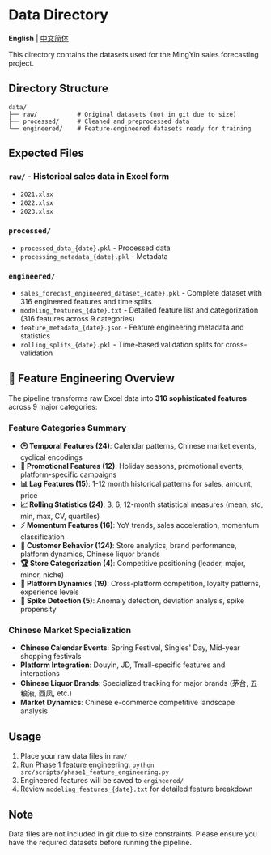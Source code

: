 # Data Directory

**English** | [中文简体](README.zh-CN.md)

This directory contains the datasets used for the MingYin sales forecasting project.

## Directory Structure

```
data/
├── raw/           # Original datasets (not in git due to size)
├── processed/     # Cleaned and preprocessed data
└── engineered/    # Feature-engineered datasets ready for training
```

## Expected Files

### `raw/` - Historical sales data in Excel form
- `2021.xlsx` 
- `2022.xlsx`
- `2023.xlsx` 

### `processed/`
- `processed_data_{date}.pkl` - Processed data
- `processing_metadata_{date}.pkl` - Metadata

### `engineered/`
- `sales_forecast_engineered_dataset_{date}.pkl` - Complete dataset with 316 engineered features and time splits
- `modeling_features_{date}.txt` - Detailed feature list and categorization (316 features across 9 categories)
- `feature_metadata_{date}.json` - Feature engineering metadata and statistics
- `rolling_splits_{date}.pkl` - Time-based validation splits for cross-validation

## 🎯 Feature Engineering Overview

The pipeline transforms raw Excel data into **316 sophisticated features** across 9 major categories:

### **Feature Categories Summary**
- **🕒 Temporal Features (24)**: Calendar patterns, Chinese market events, cyclical encodings
- **🎯 Promotional Features (12)**: Holiday seasons, promotional events, platform-specific campaigns  
- **📊 Lag Features (15)**: 1-12 month historical patterns for sales, amount, price
- **📈 Rolling Statistics (24)**: 3, 6, 12-month statistical measures (mean, std, min, max, CV, quartiles)
- **⚡ Momentum Features (16)**: YoY trends, sales acceleration, momentum classification
- **🏪 Customer Behavior (124)**: Store analytics, brand performance, platform dynamics, Chinese liquor brands
- **🏆 Store Categorization (4)**: Competitive positioning (leader, major, minor, niche)
- **🔄 Platform Dynamics (19)**: Cross-platform competition, loyalty patterns, experience levels
- **🚨 Spike Detection (5)**: Anomaly detection, deviation analysis, spike propensity

### **Chinese Market Specialization**
- **Chinese Calendar Events**: Spring Festival, Singles' Day, Mid-year shopping festivals
- **Platform Integration**: Douyin, JD, Tmall-specific features and interactions
- **Chinese Liquor Brands**: Specialized tracking for major brands (茅台, 五粮液, 西凤, etc.)
- **Market Dynamics**: Chinese e-commerce competitive landscape analysis

## Usage

1. Place your raw data files in `raw/`
2. Run Phase 1 feature engineering: `python src/scripts/phase1_feature_engineering.py`
3. Engineered features will be saved to `engineered/`
4. Review `modeling_features_{date}.txt` for detailed feature breakdown

## Note

Data files are not included in git due to size constraints. Please ensure you have the required datasets before running the pipeline. 